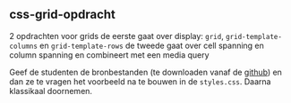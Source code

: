 ## css-grid-opdracht

2 opdrachten voor grids
de eerste gaat over display: `grid`, `grid-template-columns` en `grid-template-rows`
de tweede gaat over cell spanning en column spanning en combineert met een media query

Geef de studenten de bronbestanden (te downloaden vanaf de [github](https://github.com/spassvogel/grid-opdracht/archive/refs/heads/student.zip)) en dan ze te vragen het voorbeeld na te bouwen in de `styles.css`. Daarna klassikaal doornemen.
